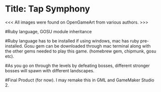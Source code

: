 # Title: Tap Symphony

<<< All images were found on OpenGameArt from various authors. >>>

#Ruby language, GOSU module inheritance

#Ruby language has to be installed if using windows, mac has ruby pre-installed. Gosu gem can be downloaded through mac terminal along with the other gems needed to play this game. (homebrew gem, chipmunk, gosu etc). 

#As you go on through the levels by defeating bosses, different stronger bosses will spawn with different landscapes. 

#Final Product (for now). I may remake this in GML and GameMaker Studio 2.
